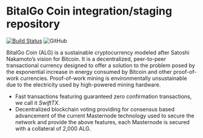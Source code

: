 BitalGo Coin integration/staging repository
=================================================
[![Build Status](https://travis-ci.org/BitalGo/BitalGo.svg?branch=master)](https://travis-ci.org/BitalGo/BitalGo) ![GitHub](https://img.shields.io/github/license/mashape/apistatus.svg)

BitalGo Coin (ALG) is a sustainable cryptocurrency modeled after Satoshi Nakamoto’s vision for Bitcoin. It is a decentralized, peer-to-peer transactional currency designed to offer a solution to the problem posed by the exponential increase in energy consumed by Bitcoin and other proof-of-work currencies. Proof-of-work mining is environmentally unsustainable due to the electricity used by high-powered mining hardware.

- Fast transactions featuring guaranteed zero confirmation transactions, we call it _SwiftTX_.
- Decentralized blockchain voting providing for consensus based advancement of the current Masternode
  technology used to secure the network and provide the above features, each Masternode is secured
  with a collateral of 2,000 ALG.
